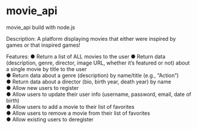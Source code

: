 # movie_api
movie_api build with node.js <br>

Description: A platform displaying movies that either were inspired by games or that inspired games!

Features: ● Return a list of ALL movies to the user
          ● Return data (description, genre, director, image URL, whether it’s featured or not) about a
            single movie by title to the user <br>
          ● Return data about a genre (description) by name/title (e.g., “Action”) <br>
          ● Return data about a director (bio, birth year, death year) by name <br>
          ● Allow new users to register <br>
          ● Allow users to update their user info (username, password, email, date of birth) <br>
          ● Allow users to add a movie to their list of favorites <br>
          ● Allow users to remove a movie from their list of favorites <br>
          ● Allow existing users to deregister <br>
